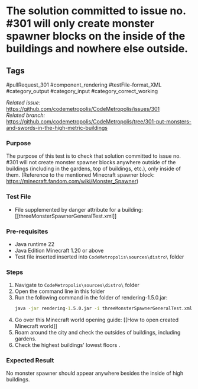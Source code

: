 # The solution committed to issue no. #301 will only create monster spawner blocks on the inside of the buildings and nowhere else outside.

## Tags
#pullRequest_301 #component_rendering #testFile-format_XML #category_output #category_input #category_correct_working

_Related issue:_ https://github.com/codemetropolis/CodeMetropolis/issues/301 <br>
_Related branch:_ https://github.com/codemetropolis/CodeMetropolis/tree/301-put-monsters-and-swords-in-the-high-metric-buildings

### Purpose
 The purpose of this test is to check that solution committed to issue no. #301 will not create monster spawner blocks anywhere outside of the buildings (including in the gardens, top of buildings, etc.), only inside of them. (Reference to the mentioned Minecraft spawner block: https://minecraft.fandom.com/wiki/Monster_Spawner)

### Test File
- File supplemented by danger attribute for a building: [[threeMonsterSpawnerGeneralTest.xml]]

### Pre-requisites		
- Java runtime 22
- Java Edition Minecraft 1.20 or above
- Test file inserted inserted into `CodeMetropolis\sources\distro\` folder

### Steps
1. Navigate to `CodeMetropolis\sources\distro\` folder
2. Open the command line in this folder
3. Run the following command in the folder of rendering-1.5.0.jar:
    ```cmd
	java -jar rendering-1.5.0.jar -i threeMonsterSpawnerGeneralTest.xml -world world
	``` 
4. Go over this Minecraft world opening guide: [[How to open created Minecraft world]]
5. Roam around the city and check the outsides of buildings, including gardens.
6. Check the highest buildings' lowest floors .

### Expected Result
No monster spawner should appear anywhere besides the inside of high buildings.
